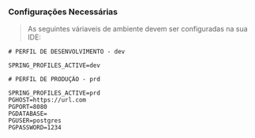 ### Configurações Necessárias

> As seguintes váriaveis de ambiente devem ser configuradas na sua IDE:

``` properties
# PERFIL DE DESENVOLVIMENTO - dev

SPRING_PROFILES_ACTIVE=dev
```

``` properties
# PERFIL DE PRODUÇÃO - prd

SPRING_PROFILES_ACTIVE=prd
PGHOST=https://url.com
PGPORT=8080
PGDATABASE=
PGUSER=postgres
PGPASSWORD=1234
```